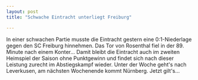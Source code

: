 ```yaml
---
layout: post
title: "Schwache Eintracht unterliegt Freiburg"

---
```


In einer schwachen Partie musste die Eintracht gestern eine 0:1-Niederlage gegen den SC Freiburg hinnehmen. Das Tor von Rosenthal fiel in der 89. Minute nach einem Konter... Damit bleibt die Eintracht auch im zweiten Heimspiel der Saison ohne Punktgewinn und findet sich nach dieser Leistung zurecht im Abstiegskampf wieder. Unter der Woche geht's nach Leverkusen, am nächsten Wochenende kommt Nürnberg. Jetzt gilt's...


